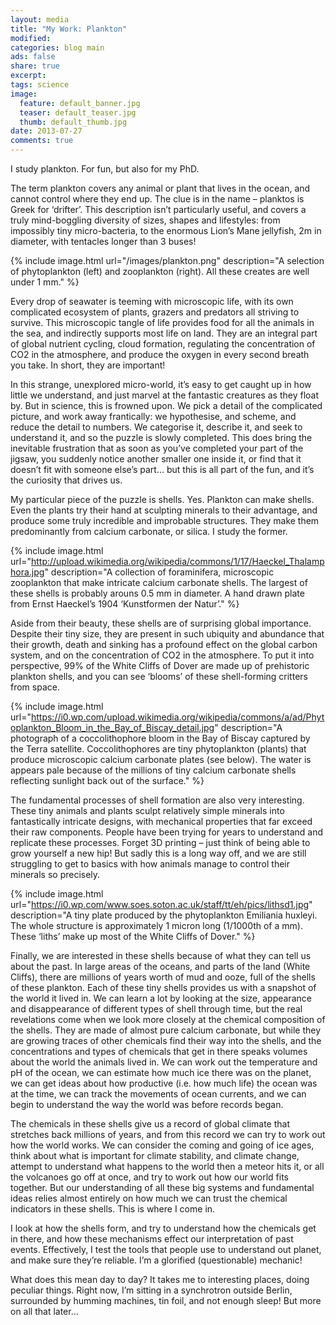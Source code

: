 ```yaml
---
layout: media
title: "My Work: Plankton"
modified:
categories: blog main
ads: false
share: true
excerpt:
tags: science
image:
  feature: default_banner.jpg
  teaser: default_teaser.jpg
  thumb: default_thumb.jpg
date: 2013-07-27
comments: true
---
```


I study plankton. For fun, but also for my PhD.

The term plankton covers any animal or plant that lives in the ocean, and cannot control where they end up. The clue is in the name – planktos is Greek for ‘drifter’. This description isn’t particularly useful, and covers a truly mind-boggling diversity of sizes, shapes and lifestyles: from impossibly tiny micro-bacteria, to the enormous Lion’s Mane jellyfish, 2m in diameter, with tentacles longer than 3 buses!

{% include image.html url="/images/plankton.png" description="A selection of phytoplankton (left) and zooplankton (right). All these creates are well under 1 mm." %}

Every drop of seawater is teeming with microscopic life, with its own complicated ecosystem of plants, grazers and predators all striving to survive. This microscopic tangle of life provides food for all the animals in the sea, and indirectly supports most life on land. They are an integral part of global nutrient cycling, cloud formation, regulating the concentration of CO2 in the atmosphere, and produce the oxygen in every second breath you take. In short, they are important!

In this strange, unexplored micro-world, it’s easy to get caught up in how little we understand, and just marvel at the fantastic creatures as they float by. But in science, this is frowned upon. We pick a detail of the complicated picture, and work away frantically: we hypothesise, and scheme, and reduce the detail to numbers. We categorise it, describe it, and seek to understand it, and so the puzzle is slowly completed. This does bring the inevitable frustration that as soon as you’ve completed your part of the jigsaw, you suddenly notice another smaller one inside it, or find that it doesn’t fit with someone else’s part… but this is all part of the fun, and it’s the curiosity that drives us.

My particular piece of the puzzle is shells. Yes. Plankton can make shells. Even the plants try their hand at sculpting minerals to their advantage, and produce some truly incredible and improbable structures. They make them predominantly from calcium carbonate, or silica. I study the former.

{% include image.html url="http://upload.wikimedia.org/wikipedia/commons/1/17/Haeckel_Thalamphora.jpg" description="A collection of foraminifera, microscopic zooplankton that make intricate calcium carbonate shells. The largest of these shells is probably arouns 0.5 mm in diameter. A hand drawn plate from Ernst Haeckel’s 1904 ‘Kunstformen der Natur’." %}

Aside from their beauty, these shells are of surprising global importance. Despite their tiny size, they are present in such ubiquity and abundance that their growth, death and sinking has a profound effect on the global carbon system, and on the concentration of CO2 in the atmosphere. To put it into perspective, 99% of the White Cliffs of Dover are made up of prehistoric plankton shells, and you can see ‘blooms’ of these shell-forming critters from space.

{% include image.html url="https://i0.wp.com/upload.wikimedia.org/wikipedia/commons/a/ad/Phytoplankton_Bloom_in_the_Bay_of_Biscay_detail.jpg" description="A photograph of a coccolithophore bloom in the Bay of Biscay captured by the Terra satellite. Coccolithophores are tiny phytoplankton (plants) that produce microscopic calcium carbonate plates (see below). The water is appears pale because of the millions of tiny calcium carbonate shells reflecting sunlight back out of the surface." %}

The fundamental processes of shell formation are also very interesting. These tiny animals and plants sculpt relatively simple minerals into fantastically intricate designs, with mechanical properties that far exceed their raw components. People have been trying for years to understand and replicate these processes. Forget 3D printing – just think of being able to grow yourself a new hip! But sadly this is a long way off, and we are still struggling to get to basics with how animals manage to control their minerals so precisely.

{% include image.html url="https://i0.wp.com/www.soes.soton.ac.uk/staff/tt/eh/pics/lithsd1.jpg" description="A tiny plate produced by the phytoplankton Emiliania huxleyi. The whole structure is approximately 1 micron long (1/1000th of a mm). These ‘liths’ make up most of the White Cliffs of Dover." %}

Finally, we are interested in these shells because of what they can tell us about the past. In large areas of the oceans, and parts of the land (White Cliffs), there are millions of years worth of mud and ooze, full of the shells of these plankton. Each of these tiny shells provides us with a snapshot of the world it lived in. We can learn a lot by looking at the size, appearance and disappearance of different types of shell through time, but the real revelations come when we look more closely at the chemical composition of the shells. They are made of almost pure calcium carbonate, but while they are growing traces of other chemicals find their way into the shells, and the concentrations and types of chemicals that get in there speaks volumes about the world the animals lived in. We can work out the temperature and pH of the ocean, we can estimate how much ice there was on the planet, we can get ideas about how productive (i.e. how much life) the ocean was at the time, we can track the movements of ocean currents, and we can begin to understand the way the world was before records began.

The chemicals in these shells give us a record of global climate that stretches back millions of years, and from this record we can try to work out how the world works. We can consider the coming and going of ice ages, think about what is important for climate stability, and climate change, attempt to understand what happens to the world then a meteor hits it, or all the volcanoes go off at once, and try to work out how our world fits together. But our understanding of all these big systems and fundamental ideas relies almost entirely on how much we can trust the chemical indicators in these shells. This is where I come in.

I look at how the shells form, and try to understand how the chemicals get in there, and how these mechanisms effect our interpretation of past events. Effectively, I test the tools that people use to understand out planet, and make sure they’re reliable. I’m a glorified (questionable) mechanic!

What does this mean day to day? It takes me to interesting places, doing peculiar things. Right now, I’m sitting in a synchrotron outside Berlin, surrounded by humming machines, tin foil, and not enough sleep! But more on all that later…
